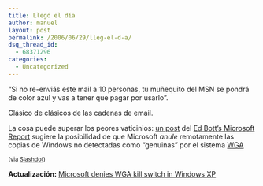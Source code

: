 ```yaml
---
title: Llegó el día
author: manuel
layout: post
permalink: /2006/06/29/lleg-el-d-a/
dsq_thread_id:
  - 68371296
categories:
  - Uncategorized
---
```

&#8220;Si no re-enviás este mail a 10 personas, tu muñequito del <span class="caps">MSN</span> se pondrá de color azul y vas a tener que pagar por usarlo&#8221;.

Clásico de clásicos de las cadenas de email.

La cosa puede superar los peores vaticinios: [un post][1] del [Ed Bott&#8217;s Microsoft Report][2] sugiere la posibilidad de que Microsoft *anule* remotamente las copias de Windows no detectadas como &#8220;genuinas&#8221; por el sistema [<span class="caps">WGA</span>][3]

<small>(via <a href="http://it.slashdot.org/article.pl?sid=06/06/29/1657241&#38;from=rss">Slashdot</a>)</small>

**Actualización:** [Microsoft denies <span class="caps">WGA</span> kill switch in Windows XP][4]

 [1]: http://blogs.zdnet.com/Bott/?p=84
 [2]: http://blogs.zdnet.com/Bott/
 [3]: http://www.microsoft.com/genuine/downloads/whyValidate.aspx "Windows Genuine Advantage"
 [4]: http://www.computerworld.com/action/article.do?command=viewArticleBasic&#38;taxonomyName=software&#38;articleId=9001559&#38;taxonomyId=18